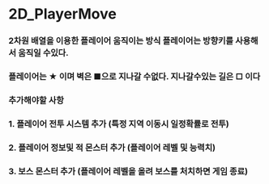 # 2D_PlayerMove
### 2차원 배열을 이용한 플레이어 움직이는 방식 플레이어는 방향키를 사용해서 움직일 수있다.
### 플레이어는 ★ 이며 벽은 ■으로 지나갈 수없다. 지나갈수있는 길은 □ 이다
### 추가해야할 사항
### 1. 플레이어 전투 시스템 추가 (특정 지역 이동시 일정확률로 전투)
### 2. 플레이어 정보및  적 몬스터 추가 (플레이어 레벨 및 능력치)
### 3. 보스 몬스터 추가 (플레이어 레벨을 올려 보스를 처치하면 게임 종료)
